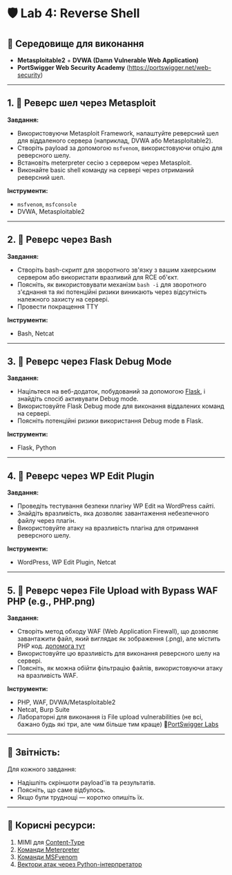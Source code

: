 
# 🛡️ Lab 4: Reverse Shell

## 📘 Середовище для виконання
- **Metasploitable2** + **DVWA (Damn Vulnerable Web Application)**
- **PortSwigger Web Security Academy** (https://portswigger.net/web-security)

---

## 1. 🎯 Реверс шел через Metasploit
**Завдання:**  
- Використовуючи Metasploit Framework, налаштуйте реверсний шел для віддаленого сервера (наприклад, DVWA або Metasploitable2).  
- Створіть payload за допомогою `msfvenom`, використовуючи опцію для реверсного шелу.  
- Встановіть meterpreter сесію з сервером через Metasploit.  
- Виконайте basic shell команду на сервері через отриманий реверсний шел.  

**Інструменти:**  
- `msfvenom`, `msfconsole`  
- DVWA, Metasploitable2  

---

## 2. 🎯 Реверс через Bash
**Завдання:**  
- Створіть bash-скрипт для зворотного зв'язку з вашим хакерським сервером або використати вразливий для RCE об'єкт.  
- Поясніть, як використовувати механізм `bash -i` для зворотного з'єднання та які потенційні ризики виникають через відсутність належного захисту на сервері.
- Провести покращення TTY

**Інструменти:**  
- Bash, Netcat  

---

## 3. 🎯 Реверс через Flask Debug Mode
**Завдання:**  
- Націльтеся на веб-додаток, побудований за допомогою [Flask](https://github.com/Zavada-Nazarii/H101/tree/master/CheatSheets/Flask), і знайдіть спосіб активувати Debug mode.  
- Використовуйте Flask Debug mode для виконання віддалених команд на сервері.  
- Поясніть потенційні ризики використання Debug mode в Flask.

**Інструменти:**  
- Flask, Python  

---

## 4. 🎯 Реверс через WP Edit Plugin
**Завдання:**  
- Проведіть тестування безпеки плагіну WP Edit на WordPress сайті.  
- Знайдіть вразливість, яка дозволяє завантаження небезпечного файлу через плагін.  
- Використовуйте атаку на вразливість плагіна для отримання реверсного шелу.

**Інструменти:**  
- WordPress, WP Edit Plugin, Netcat  

---

## 5. 🎯 Реверс через File Upload with Bypass WAF PHP (e.g., PHP.png)
**Завдання:**  
- Створіть метод обходу WAF (Web Application Firewall), що дозволяє завантажити файл, який виглядає як зображення (.png), але містить PHP код.   [допомога тут](https://book.hacktricks.wiki/en/pentesting-web/file-upload/index.html?highlight=File%20upload#file-upload)
- Використовуйте цю вразливість для виконання реверсного шелу на сервері.  
- Поясніть, як можна обійти фільтрацію файлів, використовуючи атаку на вразливість WAF.

**Інструменти:**  
- PHP, WAF, DVWA/Metasploitable2  
- Netcat, Burp Suite
- Лабораторні для виконання із File upload vulnerabilities (не всі, бажано будь які три, але чим більше тим краще) 🧪[PortSwigger Labs](https://portswigger.net/web-security/all-labs#file-upload-vulnerabilities)

---

## 📌 Звітність:
Для кожного завдання:
- Надішліть скріншоти payload'ів та результатів.
- Поясніть, що саме відбулось.
- Якщо були труднощі — коротко опишіть їх.

---

## 📘 Корисні ресурси:
1. MIMI для [Content-Type](https://docs.w3cub.com/http/basics_of_http/mime_types/complete_list_of_mime_types.html)
2. [Команди Meterpreter](https://github.com/Zavada-Nazarii/H101/blob/master/CheatSheets/meterpreter_commands_uk.md)
3. [Команди MSFvenom](https://github.com/Zavada-Nazarii/H101/blob/master/CheatSheets/msfvenom_commands_uk.md)
4. [Вектори атак через Python-інтерпретатор](https://github.com/Zavada-Nazarii/H101/blob/master/CheatSheets/python_attack_vectors_uk.md)
